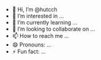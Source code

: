 - 👋 Hi, I’m @hutcch
- 👀 I’m interested in ...
- 🌱 I’m currently learning ...
- 💞️ I’m looking to collaborate on ...
- 📫 How to reach me ...
- 😄 Pronouns: ...
- ⚡ Fun fact: ...

<!---
hutcch/hutcch is a ✨ special ✨ repository because its `README.md` (this file) appears on your GitHub profile.
You can click the Preview link to take a look at your changes.
--->
